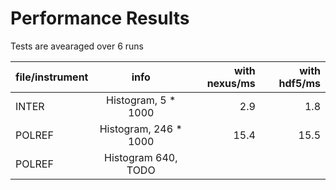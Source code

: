 # Performance Results

Tests are avearaged over 6 runs

| file/instrument        | info           | with nexus/ms  | with hdf5/ms
| ------------- |:-------------:| -----:|-----:|
| INTER      | Histogram, 5 * 1000 |2.9 | 1.8|
| POLREF      | Histogram, 246 * 1000      |   15.4 | 15.5 |
| POLREF | Histogram 640, TODO      |    ||
